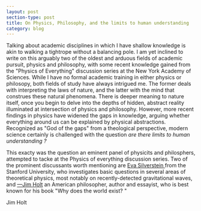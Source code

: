 ```yaml
---
layout: post
section-type: post
title: On Physics, Philosophy, and the limits to human understanding
category: blog
---
```


<p> Talking about academic disciplines in which I have shallow knowledge is akin to walking a tightrope without a balancing pole. I am yet inclined to write on this arguably two of the oldest and arduous fields of academic pursuit, physics and philosophy, with some recent knowledge gained from the &quot;Physics of Everything&quot; discussion series at the New York Academy of Sciences. While I have no formal academic training in either physics or philosopy, both fields of study have always intrigued me. The former deals with interpreting the laws of nature, and the latter with the mind that construes these natural phenomena. There is deeper meaning to nature itself, once you begin to delve into the depths of hidden, abstract reality illuminated at intersection of physics and philosophy. However, more recent findings in physics have widened the gaps in knowledge, arguing whether everything around us can be explained by physical abstractions. Recognized as "God of the gaps" from a theological perspective, modern science certainly is challenged with the question <i> are there limits to human understanding ? </i> </p>

<p> This exacty was the question an eminent panel of physicits and philosphers, attempted to tacke at the Physics of everything discussion series. Two of the prominent discussants worth mentioning are <a href="https://sitp.stanford.edu/people/eva-silverstein" title=Eva Silverstein"> Eva Silverstein </a> from the Stanford University, who investigates basic questions in several areas of theoretical physics, most notably on recently-detected gravitational waves, and <a href="https://www.newyorker.com/contributors/jim-holt" title="Jim Holt">&mdash;Jim Holt</a> an American philosopher, author and essayist, who is best known for his book &quot;Why does the world exist? &quot <br>
  
  </p>
  
  Jim Holt </p>
